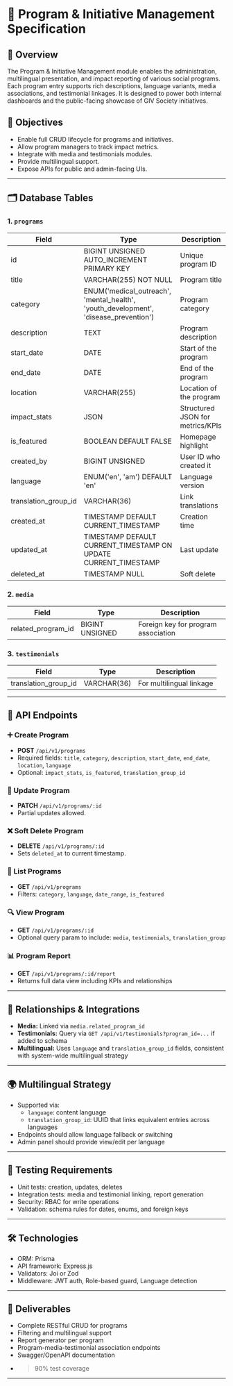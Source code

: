 # 📁 Program & Initiative Management Specification

## 🧭 Overview
The Program & Initiative Management module enables the administration, multilingual presentation, and impact reporting of various social programs. Each program entry supports rich descriptions, language variants, media associations, and testimonial linkages. It is designed to power both internal dashboards and the public-facing showcase of GIV Society initiatives.

## 📌 Objectives
- Enable full CRUD lifecycle for programs and initiatives.
- Allow program managers to track impact metrics.
- Integrate with media and testimonials modules.
- Provide multilingual support.
- Expose APIs for public and admin-facing UIs.

---

## 🗂️ Database Tables

### 1. `programs`
| Field                 | Type                                                            | Description                                 |
|----------------------|-----------------------------------------------------------------|---------------------------------------------|
| id                   | BIGINT UNSIGNED AUTO_INCREMENT PRIMARY KEY                      | Unique program ID                           |
| title                | VARCHAR(255) NOT NULL                                           | Program title                               |
| category             | ENUM('medical_outreach', 'mental_health', 'youth_development', 'disease_prevention') | Program category        |
| description          | TEXT                                                            | Program description                         |
| start_date           | DATE                                                            | Start of the program                         |
| end_date             | DATE                                                            | End of the program                           |
| location             | VARCHAR(255)                                                    | Location of the program                      |
| impact_stats         | JSON                                                            | Structured JSON for metrics/KPIs            |
| is_featured          | BOOLEAN DEFAULT FALSE                                           | Homepage highlight                          |
| created_by           | BIGINT UNSIGNED                                                 | User ID who created it                      |
| language             | ENUM('en', 'am') DEFAULT 'en'                                   | Language version                            |
| translation_group_id | VARCHAR(36)                                                     | Link translations                           |
| created_at           | TIMESTAMP DEFAULT CURRENT_TIMESTAMP                             | Creation time                               |
| updated_at           | TIMESTAMP DEFAULT CURRENT_TIMESTAMP ON UPDATE CURRENT_TIMESTAMP | Last update                                 |
| deleted_at           | TIMESTAMP NULL                                                  | Soft delete                                 |

### 2. `media`
| Field               | Type                              | Description                                  |
|--------------------|-----------------------------------|----------------------------------------------|
| related_program_id | BIGINT UNSIGNED                   | Foreign key for program association          |

### 3. `testimonials`
| Field               | Type                              | Description                                  |
|--------------------|-----------------------------------|----------------------------------------------|
| translation_group_id | VARCHAR(36)                      | For multilingual linkage                     |

---

## 🧱 API Endpoints

### ➕ Create Program
- **POST** `/api/v1/programs`
- Required fields: `title`, `category`, `description`, `start_date`, `end_date`, `location`, `language`
- Optional: `impact_stats`, `is_featured`, `translation_group_id`

### 📝 Update Program
- **PATCH** `/api/v1/programs/:id`
- Partial updates allowed.

### ❌ Soft Delete Program
- **DELETE** `/api/v1/programs/:id`
- Sets `deleted_at` to current timestamp.

### 📄 List Programs
- **GET** `/api/v1/programs`
- Filters: `category`, `language`, `date_range`, `is_featured`

### 🔍 View Program
- **GET** `/api/v1/programs/:id`
- Optional query param to include: `media`, `testimonials`, `translation_group`

### 📊 Program Report
- **GET** `/api/v1/programs/:id/report`
- Returns full data view including KPIs and relationships

---

## 🔄 Relationships & Integrations
- **Media:** Linked via `media.related_program_id`
- **Testimonials:** Query via `GET /api/v1/testimonials?program_id=...` if added to schema
- **Multilingual:** Uses `language` and `translation_group_id` fields, consistent with system-wide multilingual strategy

---

## 🌍 Multilingual Strategy
- Supported via:
  - `language`: content language
  - `translation_group_id`: UUID that links equivalent entries across languages
- Endpoints should allow language fallback or switching
- Admin panel should provide view/edit per language

---

## 🧪 Testing Requirements
- Unit tests: creation, updates, deletes
- Integration tests: media and testimonial linking, report generation
- Security: RBAC for write operations
- Validation: schema rules for dates, enums, and foreign keys

---

## 🛠️ Technologies
- ORM: Prisma
- API framework: Express.js
- Validators: Joi or Zod
- Middleware: JWT auth, Role-based guard, Language detection

---

## 📌 Deliverables
- Complete RESTful CRUD for programs
- Filtering and multilingual support
- Report generator per program
- Program-media-testimonial association endpoints
- Swagger/OpenAPI documentation
- >90% test coverage

---
